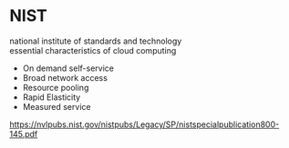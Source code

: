 # NIST 
national institute of standards and technology\
essential characteristics of cloud computing 

- On demand self-service
- Broad network access
- Resource pooling
- Rapid Elasticity
- Measured service

https://nvlpubs.nist.gov/nistpubs/Legacy/SP/nistspecialpublication800-145.pdf